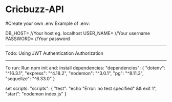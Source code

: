# Cricbuzz-API
#Create your own .env
Example of .env:

DB_HOST=  //Your host eg. localhost
USER_NAME= //Your username
PASSWORD= //Your password

----------------------------------
Todo:
Using JWT
Authentication
Authorization

-----------------------------------
To run:
Run npm init and:
install dependencies:
  "dependencies": {
    "dotenv": "^16.3.1",
    "express": "^4.18.2",
    "nodemon": "^3.0.1",
    "pg": "^8.11.3",
    "sequelize": "^6.33.0"
  }

set scripts:
  "scripts": {
    "test": "echo \"Error: no test specified\" && exit 1",
    "start": "nodemon index.js"
  }
